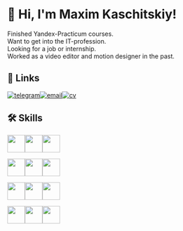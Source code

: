# 👋 Hi, I'm Maxim Kaschitskiy!

Finished Yandex-Practicum courses.  
Want to get into the IT-profession.  
Looking for a job or internship.  
Worked as a video editor and motion designer in the past.

## 🔗 Links
[![telegram](https://img.shields.io/badge/Telegram-grey?style=for-the-badge&logo=telegram)](https://t.me/maximkaschitskiy)[![email](https://img.shields.io/badge/Email-grey?style=for-the-badge)](mailto:maxim.kaschitskiy@yandex.ru)[![cv](https://img.shields.io/badge/Full_CV-grey?style=for-the-badge)](http://cvmkr.com/u8RkN)

## 🛠 Skills
<img height="40px" src="https://cdn.jsdelivr.net/gh/devicons/devicon/icons/html5/html5-original.svg" /><img height="40px" src="https://cdn.jsdelivr.net/gh/devicons/devicon/icons/css3/css3-original.svg" /><img height="40px" src="https://cdn.jsdelivr.net/gh/devicons/devicon/icons/javascript/javascript-original.svg" />

<img height="40px" src="https://cdn.jsdelivr.net/gh/devicons/devicon/icons/react/react-original-wordmark.svg" /><img height="40px" src="https://cdn.jsdelivr.net/gh/devicons/devicon/icons/nextjs/nextjs-original-wordmark.svg" /><img height="40px" src="https://cdn.jsdelivr.net/gh/devicons/devicon/icons/materialui/materialui-original.svg" />    

<img height="40px" src="https://cdn.jsdelivr.net/gh/devicons/devicon/icons/nodejs/nodejs-original-wordmark.svg" /><img height="40px" src="https://cdn.jsdelivr.net/gh/devicons/devicon/icons/express/express-original-wordmark.svg" /><img height="40px" src="https://cdn.jsdelivr.net/gh/devicons/devicon/icons/mongodb/mongodb-original-wordmark.svg" />
          
<img height="40px" src="https://cdn.jsdelivr.net/gh/devicons/devicon/icons/photoshop/photoshop-plain.svg" /><img height="40px" src="https://cdn.jsdelivr.net/gh/devicons/devicon/icons/aftereffects/aftereffects-original.svg" /><img height="40px" src="https://cdn.jsdelivr.net/gh/devicons/devicon/icons/premierepro/premierepro-original.svg" />
